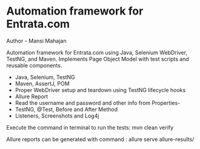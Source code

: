 # Automation framework for Entrata.com
Author - Mansi Mahajan

Automation framework for Entrata.com using Java, Selenium WebDriver, TestNG, and Maven. Implements Page Object Model with test scripts and reusable components.

- Java, Selenium, TestNG
- Maven, AssertJ, POM
- Proper WebDriver setup and teardown using TestNG lifecycle hooks
- Allure Report
- Read the username and password and other info from Properties-
- TestNG, @Test, Before and After Method
- Listeners, Screenshots and Log4j


Execute the command in terminal to run the tests: mvn clean verify

Allure reports can be generated with command : allure serve allure-results/